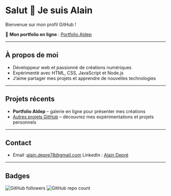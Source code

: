 # Salut 👋 Je suis Alain

Bienvenue sur mon profil GitHub !

🎨 **Mon portfolio en ligne** : [Portfolio Aldep](https://aldep2.github.io/Porfolio/)

---

## À propos de moi
- Développeur web et passionné de créations numériques
- Expérimenté avec HTML, CSS, JavaScript et Node.js
- J’aime partager mes projets et apprendre de nouvelles technologies

---

## Projets récents
- **Portfolio Aldep** – galerie en ligne pour présenter mes créations  
- [Autres projets GitHub](https://github.com/aldep2?tab=repositories) – découvrez mes expérimentations et projets personnels

---

## Contact
- Email :alain.depre78@gmail.com 
LinkedIn : [Alain Depré](https://www.linkedin.com/in/alain-depré-3a087677)

---

## Badges
![GitHub followers](https://img.shields.io/github/followers/aldep2?label=Followers&style=social)
![GitHub repo count](https://img.shields.io/github/repos/aldep2?style=flat-square)
